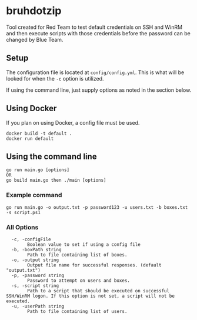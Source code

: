 # bruhdotzip
Tool created for Red Team to test default credentials on SSH and WinRM and then execute scripts with those credentials before the password can be changed by Blue Team.

## Setup
The configuration file is located at `config/config.yml`. This is what will be looked for when the `-c` option is utilized.

If using the command line, just supply options as noted in the section below.

## Using Docker
If you plan on using Docker, a config file must be used.
```
docker build -t default .
docker run default
```
## Using the command line
```
go run main.go [options]
OR
go build main.go then ./main [options]
```
### Example command
`go run main.go -o output.txt -p password123 -u users.txt -b boxes.txt -s script.ps1`
### All Options
```
  -c, -configFile
        Boolean value to set if using a config file
  -b, -boxPath string
        Path to file containing list of boxes.
  -o, -output string
        Output file name for successful responses. (default "output.txt")
  -p, -password string
        Password to attempt on users and boxes.
  -s, -script string
        Path to a script that should be executed on successful SSH/WinRM logon. If this option is not set, a script will not be executed.
  -u, -userPath string
        Path to file containing list of users.
```